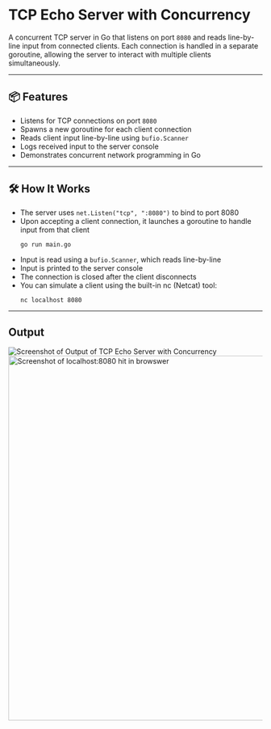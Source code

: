 # TCP Echo Server with Concurrency

A concurrent TCP server in Go that listens on port `8080` and reads line-by-line input from connected clients. Each connection is handled in a separate goroutine, allowing the server to interact with multiple clients simultaneously.

---

## 📦 Features

- Listens for TCP connections on port `8080`
- Spawns a new goroutine for each client connection
- Reads client input line-by-line using `bufio.Scanner`
- Logs received input to the server console
- Demonstrates concurrent network programming in Go

---

## 🛠️ How It Works

- The server uses `net.Listen("tcp", ":8080")` to bind to port 8080
- Upon accepting a client connection, it launches a goroutine to handle input from that client
  ```
  go run main.go
  ```
- Input is read using a `bufio.Scanner`, which reads line-by-line
- Input is printed to the server console
- The connection is closed after the client disconnects
- You can simulate a client using the built-in nc (Netcat) tool:
  ```
  nc localhost 8080
  ```

---

## Output
![Screenshot of Output of TCP Echo Server with Concurrency](https://github.com/user-attachments/assets/3a788779-b901-4719-a3a1-3cad59defa22)
<img width="722" alt="Screenshot of localhost:8080 hit in browswer" src="https://github.com/user-attachments/assets/3472c806-705f-4a22-8985-e5bc5a30adc8" />

